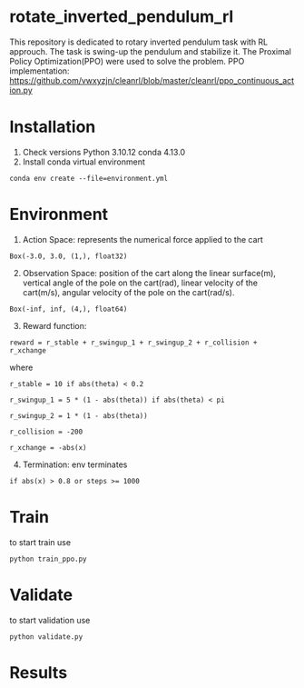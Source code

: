 # rotate_inverted_pendulum_rl
This repository is dedicated to rotary inverted pendulum task with RL approuch. The task is swing-up the pendulum and stabilize it. The Proximal Policy Optimization(PPO) were used to solve the problem.
PPO implementation: https://github.com/vwxyzjn/cleanrl/blob/master/cleanrl/ppo_continuous_action.py


# Installation
1. Check versions
Python 3.10.12
conda 4.13.0
2. Install conda virtual environment
```commandline
conda env create --file=environment.yml
```

# Environment
1. Action Space: 
    represents the numerical force applied to the cart
```commandline
Box(-3.0, 3.0, (1,), float32)
```
2. Observation Space: 
    position of the cart along the linear surface(m), 
    vertical angle of the pole on the cart(rad),
    linear velocity of the cart(m/s),
    angular velocity of the pole on the cart(rad/s).
```commandline
Box(-inf, inf, (4,), float64)
```
3. Reward function:
```commandline
reward = r_stable + r_swingup_1 + r_swingup_2 + r_collision + r_xchange
```
where 
```commandline
r_stable = 10 if abs(theta) < 0.2
```
```commandline
r_swingup_1 = 5 * (1 - abs(theta)) if abs(theta) < pi
```
```commandline
r_swingup_2 = 1 * (1 - abs(theta)) 
```
```commandline
r_collision = -200
```
```commandline
r_xchange = -abs(x)
```
4. Termination: env terminates 
```commandline
if abs(x) > 0.8 or steps >= 1000
```

# Train
to start train use
```commandline
python train_ppo.py
```


# Validate
to start validation use
```commandline
python validate.py
```

# Results



